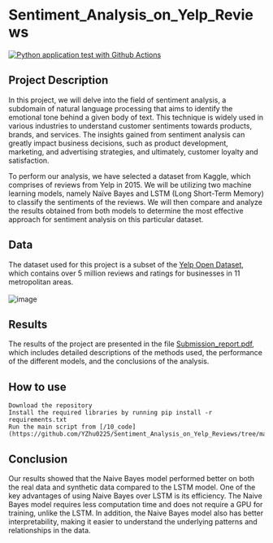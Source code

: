 # Sentiment_Analysis_on_Yelp_Reviews

[![Python application test with Github Actions](https://github.com/nogibjj/YZ_NLP/actions/workflows/main.yml/badge.svg)](https://github.com/nogibjj/YZ_NLP/actions/workflows/main.yml)

## Project Description

In this project, we will delve into the field of sentiment analysis, a subdomain of natural language processing that aims to identify the emotional tone behind a given body of text. This technique is widely used in various industries to understand customer sentiments towards products, brands, and services. The insights gained from sentiment analysis can greatly impact business decisions, such as product development, marketing, and advertising strategies, and ultimately, customer loyalty and satisfaction.

To perform our analysis, we have selected a dataset from Kaggle, which comprises of reviews from Yelp in 2015. We will be utilizing two machine learning models, namely Naïve Bayes and LSTM (Long Short-Term Memory) to classify the sentiments of the reviews. We will then compare and analyze the results obtained from both models to determine the most effective approach for sentiment analysis on this particular dataset.


## Data
The dataset used for this project is a subset of the [Yelp Open Dataset](https://www.kaggle.com/datasets/ilhamfp31/yelp-review-dataset), which contains over 5 million reviews and ratings for businesses in 11 metropolitan areas.
<br>
<br>
![image](https://user-images.githubusercontent.com/110933007/215000222-22e294ec-8c9f-4718-86e1-c4c2c2bac6cc.png)


## Results

The results of the project are presented in the file [Submission_report.pdf](https://github.com/YZhu0225/Sentiment_Analysis_on_Yelp_Reviews/blob/main/40_docs/Submission_report.pdf), which includes detailed descriptions of the methods used, the performance of the different models, and the conclusions of the analysis.

## How to use

    Download the repository
    Install the required libraries by running pip install -r requirements.txt
    Run the main script from [/10_code](https://github.com/YZhu0225/Sentiment_Analysis_on_Yelp_Reviews/tree/main/10_code)

## Conclusion

Our results showed that the Naive Bayes model performed better on both the real data and synthetic data compared to the LSTM model. One of the key advantages of using Naive Bayes over LSTM is its efficiency. The Naive Bayes model requires less computation time and does not require a GPU for training, unlike the LSTM. In addition, the Naive Bayes model also has better interpretability, making it easier to understand the underlying patterns and relationships in the data.
